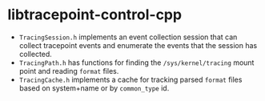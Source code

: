 #  libtracepoint-control-cpp

- `TracingSession.h` implements an event collection session that can
  collect tracepoint events and enumerate the events that the session has
  collected.
- `TracingPath.h` has functions for finding the `/sys/kernel/tracing`
  mount point and reading `format` files.
- `TracingCache.h` implements a cache for tracking parsed `format` files
  based on system+name or by `common_type` id.

